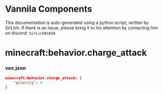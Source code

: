 # Vannila Components
This documentation is auto-generated using a python script, written by SirLich. If there is an issue, please bring it to his attention by contacting him on discord: `SirLich#1658`

# minecraft:behavior.charge_attack
### vex.json
```JSON
minecraft:behavior.charge_attack: {
    "priority": 4
}
```

